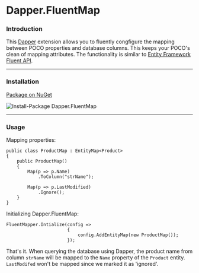 Dapper.FluentMap
================

### Introduction
This [Dapper](https://github.com/SamSaffron/dapper-dot-net/) extension allows you to fluently congfigure the mapping between POCO properties and database columns. This keeps your POCO's clean of mapping attributes. The functionality is similar to [Entity Framework Fluent API](http://msdn.microsoft.com/nl-nl/data/jj591617.aspx).

<hr>

### Installation
[Package on NuGet](https://www.nuget.org/packages/Dapper.FluentMap)

![Install-Package Dapper.FluentMap](http://i.imgur.com/Rs483do.png "Install Dapper.FluentMap")

<hr>

### Usage
Mapping properties:
```
public class ProductMap : EntityMap<Product>
{
	public ProductMap()
	{
		Map(p => p.Name)
			.ToColumn("strName");
			
		Map(p => p.LastModified)
			.Ignore();
	}
}
```

Initializing Dapper.FluentMap:

```
FluentMapper.Intialize(config =>
					   {
						   config.AddEntityMap(new ProductMap());
					   });
```

That's it. When querying the database using Dapper, the product name from column `strName` will be mapped to the `Name` property of the `Product` entity. `LastModifed` won't be mapped since we marked it as 'ignored'.
